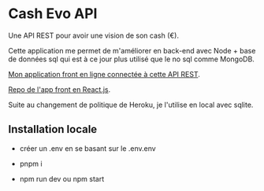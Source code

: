 # Cash Evo API

Une API REST pour avoir une vision de son cash (€).

Cette application me permet de m'améliorer en back-end avec Node + base de données sql qui est à ce jour plus utilisé que le no sql comme MongoDB.

[Mon application front en ligne connectée à cette API REST](https://cash-vision.netlify.app).

[Repo de l'app front en React.js](https://github.com/lydstyl/201017-cash-evo-app).

Suite au changement de politique de Heroku, je l'utilise en local avec sqlite.

## Installation locale

-   créer un .env en se basant sur le .env.env

-   pnpm i

-   npm run dev ou npm start

